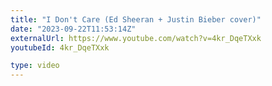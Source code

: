 ```yaml
---
title: "I Don't Care (Ed Sheeran + Justin Bieber cover)"
date: "2023-09-22T11:53:14Z"
externalUrl: https://www.youtube.com/watch?v=4kr_DqeTXxk
youtubeId: 4kr_DqeTXxk

type: video
---
```


